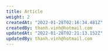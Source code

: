 ```yaml
---
title: Article
weight: 2
createdAt: "2022-01-28T02:16:34.481Z"
createdBy: thanh.vinh@hotmail.com
updatedAt: "2022-01-28T02:21:13.152Z"
updatedBy: thanh.vinh@hotmail.com
---
```


